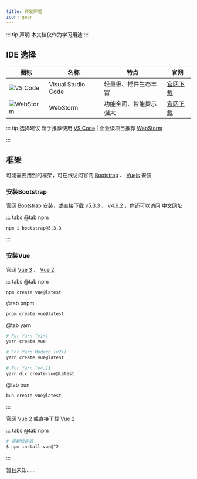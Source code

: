 ```yaml
---
title: 开发环境
icon: gear
---
```

::: tip 声明
本文档仅作为学习用途
:::
## IDE 选择

| 图标 | 名称 | 特点 | 官网 |
| ------ | ------ | ------ | ----- |
| ![VS Code](https://img.icons8.com/color/48/visual-studio-code-2019.png) | Visual Studio Code | 轻量级、插件生态丰富  | [官网下载](https://code.visualstudio.com/) |
| ![WebStorm](https://img.icons8.com/color/48/webstorm.png) | WebStorm | 功能全面、智能提示强大 | [官网下载](https://www.jetbrains.com/webstorm/) |

::: tip 选择建议
新手推荐使用 [VS Code](https://code.visualstudio.com/)  | 企业级项目推荐 [WebStorm](https://www.jetbrains.com/webstorm/)

:::

## 框架

可能需要用到的框架，可在线访问官网 [Bootstrap](https://getbootstrap.com/) 、 [Vuejs](https://cn.vuejs.org/) 安装

### 安装Bootstrap

官网 [Bootstrap](https://getbootstrap.com/) 安装，或直接下载 [v5.3.3](https://github.com/twbs/bootstrap/releases/download/v5.3.3/bootstrap-5.3.3-dist.zip) 、 [v4.6.2](https://github.com/twbs/bootstrap/releases/download/v4.6.2/bootstrap-4.6.2-dist.zip) ，你还可以访问 [中文网址](https://www.bootcss.com/)

::: tabs
@tab npm
```bash
npm i bootstrap@5.3.3
```
:::

### 安装Vue

官网 [Vue 3](https://cn.vuejs.org/) 、 [Vue 2](https://v2.cn.vuejs.org/)

::: tabs
@tab npm
```bash
npm create vue@latest
```
@tab pnpm
```bash
pnpm create vue@latest
```
@tab yarn
```bash
# For Yarn (v1+)
yarn create vue

# For Yarn Modern (v2+)
yarn create vue@latest

# For Yarn ^v4.11
yarn dlx create-vue@latest
```
@tab bun
```bash
bun create vue@latest
```
:::

官网 [Vue 2](https://v2.cn.vuejs.org/) 或直接下载 [Vue 2](https://v2.cn.vuejs.org/js/vue.js)

::: tabs
@tab npm
```bash
# 最新稳定版
$ npm install vue@^2
```
:::

暂且未知......